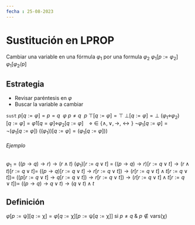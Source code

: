 ```yaml
---
fecha : 25-08-2023
---
```

# Sustitución en LPROP

Cambiar una variable en una fórmula $\varphi_1$ por una formula $\varphi_2$
$\varphi_1[p:=\varphi_2]$
$\varphi_1[\varphi_2/p]$
## Estrategia
- Revisar paréntesis en $\varphi$
- Buscar la variable a cambiar

`sust`
$p[q:=\varphi] = p=q \ \ \varphi$ 
				$p \neq q \ \ p$
$\top[q:=\varphi]=\top$
$\bot[q:=\varphi]=\bot$
$(\varphi_{1} \diamond \varphi_{2})[q:=\varphi]=\varphi1[q=\varphi]\diamond \varphi_{2}[q:=\varphi] \ \ \ \ \diamond \in \{\land, \lor, \rightarrow, \leftrightarrow\}$
$\neg \varphi_{1}[q:=\varphi] = \neg(\varphi_1[q:=\varphi])$
$((\varphi_1))[q:=\varphi] = (\varphi_{1}[q:=\varphi]))$

###### Ejemplo
$\varphi_{1} = ((p \rightarrow q) \rightarrow r) \rightarrow (r \land t)$
$(\varphi_{1})[r:=q \lor t]$ 
$=$
$((p \rightarrow q) \rightarrow r)[r:= q \lor t] \rightarrow (r \land t)[r:=q \lor t] =$
$((p \rightarrow q)[r:=q \lor t] \rightarrow r[r:=q \lor t]) \rightarrow (r[r:=q \lor t]\land t[r:=q \lor t]) =$
$((p[r:=q \lor t] \rightarrow q[r:=q \lor t]) \rightarrow r[r:=q \lor t]) \rightarrow (r[r:=q \lor t] \land t[r:=q \lor t]) =$
$((p \rightarrow q) \rightarrow q \lor t) \rightarrow (q \lor t) \land t$

## Definición
$\varphi[p:=\uppsi][q:=\upchi] = \varphi[q:=\upchi][p:=\uppsi[q:=\upchi]]$
si $p \neq q$ & $p \notin \textrm{vars}(\upchi)$

 

